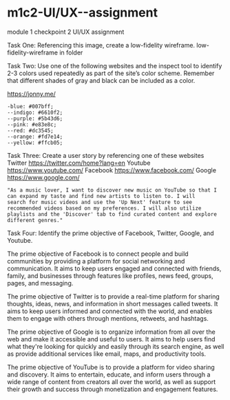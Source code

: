 # m1c2-UI/UX--assignment
module 1 checkpoint 2 UI/UX assignment

Task One: Referencing this image, create a low-fidelity wireframe.
	low-fidelity-wireframe in folder
	
Task Two: Use one of the following websites and the inspect tool to identify 2-3 colors used repeatedly as part of the site’s color scheme. Remember that different shades of gray and black can be included as a color.

https://jonny.me/ 

	-blue: #007bff;
    --indigo: #6610f2;
    --purple: #5b43d6;
    --pink: #e83e8c;
    --red: #dc3545;
    --orange: #fd7e14;
    --yellow: #ffcb05;


Task Three: Create a user story by referencing one of these websites
Twitter https://twitter.com/home?lang=en
Youtube https://www.youtube.com/
Facebook https://www.facebook.com/ 
Google https://www.google.com/ 

	"As a music lover, I want to discover new music on YouTube so that I can expand my taste and find new artists to listen to. I will 					search for music videos and use the 'Up Next' feature to see recommended videos based on my preferences. I will also utilize playlists and the 'Discover' tab to find curated content and explore different genres."
	
	
Task Four: Identify the prime objective of Facebook, Twitter, Google, and Youtube.


The prime objective of Facebook is to connect people and build communities by providing a platform for social networking and communication. It aims to keep users engaged and connected with friends, family, and businesses through features like profiles, news feed, groups, pages, and messaging.

The prime objective of Twitter is to provide a real-time platform for sharing thoughts, ideas, news, and information in short messages called tweets. It aims to keep users informed and connected with the world, and enables them to engage with others through mentions, retweets, and hashtags.

The prime objective of Google is to organize information from all over the web and make it accessible and useful to users. It aims to help users find what they're looking for quickly and easily through its search engine, as well as provide additional services like email, maps, and productivity tools.

The prime objective of YouTube is to provide a platform for video sharing and discovery. It aims to entertain, educate, and inform users through a wide range of content from creators all over the world, as well as support their growth and success through monetization and engagement features.
